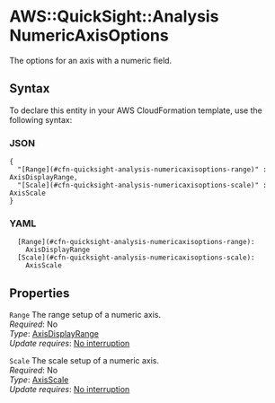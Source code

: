 # AWS::QuickSight::Analysis NumericAxisOptions<a name="aws-properties-quicksight-analysis-numericaxisoptions"></a>

The options for an axis with a numeric field\.

## Syntax<a name="aws-properties-quicksight-analysis-numericaxisoptions-syntax"></a>

To declare this entity in your AWS CloudFormation template, use the following syntax:

### JSON<a name="aws-properties-quicksight-analysis-numericaxisoptions-syntax.json"></a>

```
{
  "[Range](#cfn-quicksight-analysis-numericaxisoptions-range)" : AxisDisplayRange,
  "[Scale](#cfn-quicksight-analysis-numericaxisoptions-scale)" : AxisScale
}
```

### YAML<a name="aws-properties-quicksight-analysis-numericaxisoptions-syntax.yaml"></a>

```
  [Range](#cfn-quicksight-analysis-numericaxisoptions-range):
    AxisDisplayRange
  [Scale](#cfn-quicksight-analysis-numericaxisoptions-scale):
    AxisScale
```

## Properties<a name="aws-properties-quicksight-analysis-numericaxisoptions-properties"></a>

`Range` <a name="cfn-quicksight-analysis-numericaxisoptions-range"></a>
The range setup of a numeric axis\.  
_Required_: No  
_Type_: [AxisDisplayRange](aws-properties-quicksight-analysis-axisdisplayrange.md)  
_Update requires_: [No interruption](https://docs.aws.amazon.com/AWSCloudFormation/latest/UserGuide/using-cfn-updating-stacks-update-behaviors.html#update-no-interrupt)

`Scale` <a name="cfn-quicksight-analysis-numericaxisoptions-scale"></a>
The scale setup of a numeric axis\.  
_Required_: No  
_Type_: [AxisScale](aws-properties-quicksight-analysis-axisscale.md)  
_Update requires_: [No interruption](https://docs.aws.amazon.com/AWSCloudFormation/latest/UserGuide/using-cfn-updating-stacks-update-behaviors.html#update-no-interrupt)
